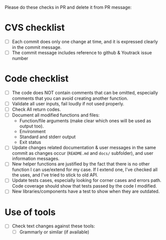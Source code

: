 ---
---

Please do these checks in PR and delete it from PR message:

# CVS checklist
- [ ] Each commit does only one change at time, and it is expressed clearly in
      the commit message.
- [ ] The commit message includes reference to github & Youtrack issue number

# Code checklist
- [ ] The code does NOT contain comments that can be omitted, especially
      comments that you can avoid creating another function.
- [ ] Validate all user inputs, fail loudly if not used properly.
- [ ] Check All return codes.
- [ ] Document all modified functions and files:
  - Function/file arguments (make clear which ones will be used as output too).
  - Environment
  - Standard and stderr output
  - Exit status
- [ ] Update changes related documentation & user messages in the same commit
      as changes occur (`README.md` and `docs/` subfolder), and user information
      messages.
- [ ] New helper functions are justified by the fact that there is no other
      function I can use/extend for my case. If I extend one, I've checked all
      the uses, and I've tried to stick to old API.
- [ ] Update tests cases, especially looking for corner cases and errors path.
      Code coverage should show that tests passed by the code I modified.
- [ ] New libraries/components have a test to show when they are outdated.

# Use of tools
- [ ] Check text changes against these tools:
  - [ ] Grammarly or similar (if available)
